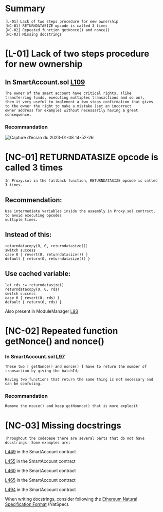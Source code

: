 # Summary

	[L-01] Lack of two steps procedure for new ownership
	[NC-01] RETURNDATASIZE opcode is called 3 times 
	[NC-02] Repeated function getNonce() and nonce()
	[NC-03] Missing docstrings


# [L-01] Lack of two steps procedure for new ownership

## In SmartAccount.sol [L109](https://github.com/code-423n4/2023-01-biconomy/blob/main/scw-contracts/contracts/smart-contract-wallet/SmartAccount.sol#L109)

	The owner of the smart account have critical rights, (like transferring funds, executing multiples transactions and so on), 
	then it very useful to implement a two steps confirmation that gives to the owner the right to make a mistake (set an incorrect 
	owner address for example) without necessarily having a great consequence.  


### Recommandation 

![Capture d’écran du 2023-01-08 14-52-26](https://user-images.githubusercontent.com/121401405/211199798-db5bb59c-6a85-45fd-964c-6e9e605d5743.png)

	


# [NC-01] RETURNDATASIZE opcode is called 3 times 

	In Proxy.sol in the fallback function, RETURNDATASIZE opcode is called 3 times. 

## Recommendation: 
	Use intermediate variables inside the assembly in Proxy.sol contract, to avoid executing opcodes
	multiple times. 

## Instead of this:

	returndatacopy(0, 0, returndatasize())
	switch success
	case 0 { revert(0, returndatasize()) }
	default { return(0, returndatasize()) }


## Use cached variable:

	let rds := returndatasize()
	returndatacopy(0, 0, rds)
	switch success
	case 0 { revert(0, rds) }
	default { return(0, rds) }


Also present in ModuleManager [L93](https://github.com/code-423n4/2023-01-biconomy/blob/main/scw-contracts/contracts/smart-contract-wallet/base/ModuleManager.sol#L93)

# [NC-02] Repeated function getNonce() and nonce()

### In SmartAccount.sol [L97](https://github.com/code-423n4/2023-01-biconomy/blob/main/scw-contracts/contracts/smart-contract-wallet/SmartAccount.sol#L97)

	These two [ getNonce() and nonce() ] have to return the number of transaction by giving the batchId; 

	Having two functions that return the same thing is not necessary and can be confusing.

### Recommandation 

	Remove the nouce() and keep getNounce() that is more explecit 

# [NC-03] Missing docstrings

	Throughout the codebase there are several parts that do not have docstrings. Some examples are:

[L449](https://github.com/code-423n4/2023-01-biconomy/blob/main/scw-contracts/contracts/smart-contract-wallet/SmartAccount.sol#L449) in the SmartAccount contract

[L455](https://github.com/code-423n4/2023-01-biconomy/blob/main/scw-contracts/contracts/smart-contract-wallet/SmartAccount.sol#L455) in the SmartAccount contract

[L460](https://github.com/code-423n4/2023-01-biconomy/blob/main/scw-contracts/contracts/smart-contract-wallet/SmartAccount.sol#L460) in the SmartAccount contract

[L465](https://github.com/code-423n4/2023-01-biconomy/blob/main/scw-contracts/contracts/smart-contract-wallet/SmartAccount.sol#L465) in the SmartAccount contract

[L494](https://github.com/code-423n4/2023-01-biconomy/blob/main/scw-contracts/contracts/smart-contract-wallet/SmartAccount.sol#L494) in the SmartAccount contract


When writing docstrings, consider following the [Ethereum Natural Specification Format](https://docs.soliditylang.org/en/develop/natspec-format.html) (NatSpec).